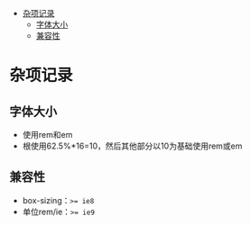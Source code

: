 <!-- TOC -->

- [杂项记录](#杂项记录)
    - [字体大小](#字体大小)
    - [兼容性](#兼容性)

<!-- /TOC -->

# 杂项记录

## 字体大小

- 使用rem和em
- 根使用62.5%*16=10，然后其他部分以10为基础使用rem或em

## 兼容性

- box-sizing：`>= ie8`
- 单位rem/ie：`>= ie9`